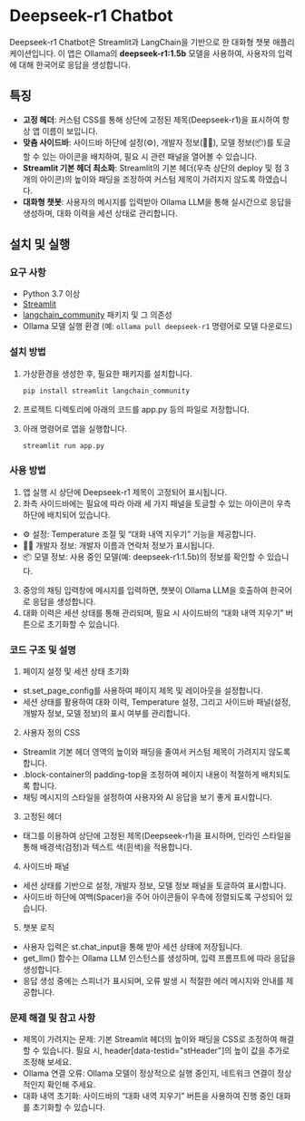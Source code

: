 # Deepseek-r1 Chatbot

Deepseek-r1 Chatbot은 Streamlit과 LangChain을 기반으로 한 대화형 챗봇 애플리케이션입니다. 이 앱은 Ollama의 **deepseek-r1:1.5b** 모델을 사용하여, 사용자의 입력에 대해 한국어로 응답을 생성합니다.

## 특징

- **고정 헤더**: 커스텀 CSS를 통해 상단에 고정된 제목(Deepseek-r1)을 표시하여 항상 앱 이름이 보입니다.
- **맞춤 사이드바**: 사이드바 하단에 설정(⚙️), 개발자 정보(👨‍💻), 모델 정보(📦)를 토글할 수 있는 아이콘을 배치하여, 필요 시 관련 패널을 열어볼 수 있습니다.
- **Streamlit 기본 헤더 최소화**: Streamlit의 기본 헤더(우측 상단의 deploy 및 점 3개의 아이콘)의 높이와 패딩을 조정하여 커스텀 제목이 가려지지 않도록 하였습니다.
- **대화형 챗봇**: 사용자의 메시지를 입력받아 Ollama LLM을 통해 실시간으로 응답을 생성하며, 대화 이력을 세션 상태로 관리합니다.

## 설치 및 실행

### 요구 사항

- Python 3.7 이상
- [Streamlit](https://streamlit.io/)
- [langchain_community](https://pypi.org/project/langchain-community/) 패키지 및 그 의존성
- Ollama 모델 실행 환경 (예: `ollama pull deepseek-r1` 명령어로 모델 다운로드)

### 설치 방법

1. 가상환경을 생성한 후, 필요한 패키지를 설치합니다.

   ```bash
   pip install streamlit langchain_community
2. 프로젝트 디렉토리에 아래의 코드를 app.py 등의 파일로 저장합니다.

3. 아래 명령어로 앱을 실행합니다.

    ```bash
    streamlit run app.py
### 사용 방법

1.	앱 실행 시 상단에 Deepseek-r1 제목이 고정되어 표시됩니다.
2.	좌측 사이드바에는 필요에 따라 아래 세 가지 패널을 토글할 수 있는 아이콘이 우측 하단에 배치되어 있습니다.
-	⚙️ 설정: Temperature 조절 및 “대화 내역 지우기” 기능을 제공합니다.
-	👨‍💻 개발자 정보: 개발자 이름과 연락처 정보가 표시됩니다.
-	📦 모델 정보: 사용 중인 모델(예: deepseek-r1:1.5b)의 정보를 확인할 수 있습니다.
3.	중앙의 채팅 입력창에 메시지를 입력하면, 챗봇이 Ollama LLM을 호출하여 한국어로 응답을 생성합니다.
4.	대화 이력은 세션 상태를 통해 관리되며, 필요 시 사이드바의 “대화 내역 지우기” 버튼으로 초기화할 수 있습니다.

### 코드 구조 및 설명

1. 페이지 설정 및 세션 상태 초기화
- st.set_page_config를 사용하여 페이지 제목 및 레이아웃을 설정합니다.
- 세션 상태를 활용하여 대화 이력, Temperature 설정, 그리고 사이드바 패널(설정, 개발자 정보, 모델 정보)의 표시 여부를 관리합니다.

2. 사용자 정의 CSS
- Streamlit 기본 헤더 영역의 높이와 패딩을 줄여서 커스텀 제목이 가려지지 않도록 합니다.
- .block-container의 padding-top을 조정하여 페이지 내용이 적절하게 배치되도록 합니다.
- 채팅 메시지의 스타일을 설정하여 사용자와 AI 응답을 보기 좋게 표시합니다.

3. 고정된 헤더
-  태그를 이용하여 상단에 고정된 제목(Deepseek-r1)을 표시하며, 인라인 스타일을 통해 배경색(검정)과 텍스트 색(흰색)을 적용합니다.

4. 사이드바 패널
- 세션 상태를 기반으로 설정, 개발자 정보, 모델 정보 패널을 토글하여 표시합니다.
- 사이드바 하단에 여백(Spacer)을 주어 아이콘들이 우측에 정렬되도록 구성되어 있습니다.

5. 챗봇 로직
- 사용자 입력은 st.chat_input을 통해 받아 세션 상태에 저장됩니다.
- get_llm() 함수는 Ollama LLM 인스턴스를 생성하며, 입력 프롬프트에 따라 응답을 생성합니다.
- 응답 생성 중에는 스피너가 표시되며, 오류 발생 시 적절한 에러 메시지와 안내를 제공합니다.

### 문제 해결 및 참고 사항
- 제목이 가려지는 문제:
기본 Streamlit 헤더의 높이와 패딩을 CSS로 조정하여 해결할 수 있습니다. 필요 시, header[data-testid="stHeader"]의 높이 값을 추가로 조정해 보세요.
- Ollama 연결 오류:
Ollama 모델이 정상적으로 실행 중인지, 네트워크 연결이 정상적인지 확인해 주세요.
- 대화 내역 초기화:
사이드바의 “대화 내역 지우기” 버튼을 사용하여 진행 중인 대화를 초기화할 수 있습니다.
